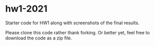 # hw1-2021
Starter code for HW1 along with screenshots of the final results.

Please clone this code rather thank forking.  Or better yet, feel free to download the code as a zip file.
